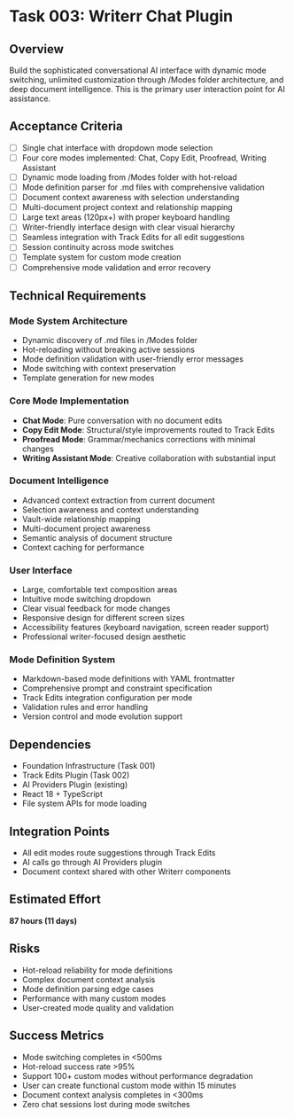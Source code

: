 # Task 003: Writerr Chat Plugin

## Overview
Build the sophisticated conversational AI interface with dynamic mode switching, unlimited customization through /Modes folder architecture, and deep document intelligence. This is the primary user interaction point for AI assistance.

## Acceptance Criteria
- [ ] Single chat interface with dropdown mode selection
- [ ] Four core modes implemented: Chat, Copy Edit, Proofread, Writing Assistant
- [ ] Dynamic mode loading from /Modes folder with hot-reload
- [ ] Mode definition parser for .md files with comprehensive validation
- [ ] Document context awareness with selection understanding
- [ ] Multi-document project context and relationship mapping
- [ ] Large text areas (120px+) with proper keyboard handling
- [ ] Writer-friendly interface design with clear visual hierarchy
- [ ] Seamless integration with Track Edits for all edit suggestions
- [ ] Session continuity across mode switches
- [ ] Template system for custom mode creation
- [ ] Comprehensive mode validation and error recovery

## Technical Requirements

### Mode System Architecture
- Dynamic discovery of .md files in /Modes folder
- Hot-reloading without breaking active sessions
- Mode definition validation with user-friendly error messages
- Mode switching with context preservation
- Template generation for new modes

### Core Mode Implementation
- **Chat Mode**: Pure conversation with no document edits
- **Copy Edit Mode**: Structural/style improvements routed to Track Edits
- **Proofread Mode**: Grammar/mechanics corrections with minimal changes
- **Writing Assistant Mode**: Creative collaboration with substantial input

### Document Intelligence
- Advanced context extraction from current document
- Selection awareness and context understanding
- Vault-wide relationship mapping
- Multi-document project awareness
- Semantic analysis of document structure
- Context caching for performance

### User Interface
- Large, comfortable text composition areas
- Intuitive mode switching dropdown
- Clear visual feedback for mode changes
- Responsive design for different screen sizes
- Accessibility features (keyboard navigation, screen reader support)
- Professional writer-focused design aesthetic

### Mode Definition System
- Markdown-based mode definitions with YAML frontmatter
- Comprehensive prompt and constraint specification
- Track Edits integration configuration per mode
- Validation rules and error handling
- Version control and mode evolution support

## Dependencies
- Foundation Infrastructure (Task 001)
- Track Edits Plugin (Task 002)
- AI Providers Plugin (existing)
- React 18 + TypeScript
- File system APIs for mode loading

## Integration Points
- All edit modes route suggestions through Track Edits
- AI calls go through AI Providers plugin
- Document context shared with other Writerr components

## Estimated Effort
**87 hours (11 days)**

## Risks
- Hot-reload reliability for mode definitions
- Complex document context analysis
- Mode definition parsing edge cases
- Performance with many custom modes
- User-created mode quality and validation

## Success Metrics
- Mode switching completes in <500ms
- Hot-reload success rate >95%
- Support 100+ custom modes without performance degradation
- User can create functional custom mode within 15 minutes
- Document context analysis completes in <300ms
- Zero chat sessions lost during mode switches